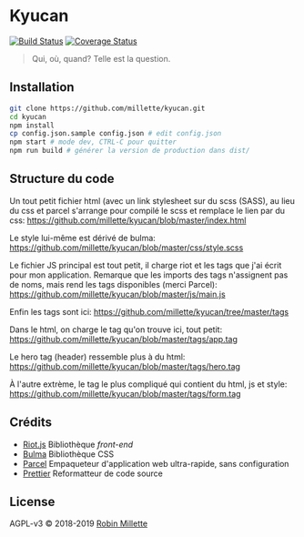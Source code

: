 # Kyucan

[![Build Status](https://travis-ci.org/millette/kyucan.svg?branch=master)](https://travis-ci.org/millette/kyucan)
[![Coverage Status](https://coveralls.io/repos/github/millette/kyucan/badge.svg?branch=master)](https://coveralls.io/github/millette/kyucan?branch=master)

> Qui, où, quand? Telle est la question.

## Installation

```sh
git clone https://github.com/millette/kyucan.git
cd kyucan
npm install
cp config.json.sample config.json # edit config.json
npm start # mode dev, CTRL-C pour quitter
npm run build # générer la version de production dans dist/
```

## Structure du code

Un tout petit fichier html (avec un link stylesheet sur du scss (SASS), au lieu du css et parcel s'arrange pour compilé le scss et remplace le lien par du css:
https://github.com/millette/kyucan/blob/master/index.html

Le style lui-même est dérivé de bulma:
https://github.com/millette/kyucan/blob/master/css/style.scss

Le fichier JS principal est tout petit, il charge riot et les tags que j'ai écrit pour mon application. Remarque que les imports des tags n'assignent pas de noms, mais rend les tags disponibles (merci Parcel):
https://github.com/millette/kyucan/blob/master/js/main.js

Enfin les tags sont ici:
https://github.com/millette/kyucan/tree/master/tags

Dans le html, on charge le tag <app> qu'on trouve ici, tout petit:
https://github.com/millette/kyucan/blob/master/tags/app.tag

Le hero tag (header) ressemble plus à du html:
https://github.com/millette/kyucan/blob/master/tags/hero.tag

À l'autre extrème, le tag le plus compliqué qui contient du html, js et style:
https://github.com/millette/kyucan/blob/master/tags/form.tag

## Crédits

- [Riot.js](https://riot.js.org/) Bibliothèque _front-end_
- [Bulma](https://bulma.io/) Bibliothèque CSS
- [Parcel](https://parceljs.org/) Empaqueteur d'application web ultra-rapide, sans configuration
- [Prettier](https://prettier.io/) Reformatteur de code source

## License

AGPL-v3 © 2018-2019 [Robin Millette](http://robin.millette.info)
